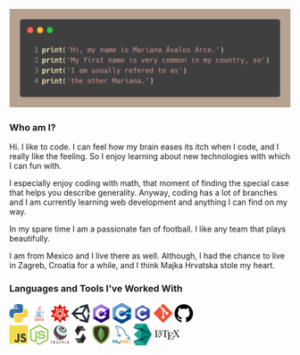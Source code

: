 ![alt text](https://github.com/the-other-mariana/the-other-mariana/blob/master/profile-name-exp.png?raw=true) <br />


### Who am I?

Hi. I like to code. I can feel how my brain eases its itch when I code, and I really like the feeling. So I enjoy learning about new technologies with which I can fun with. <br />

I especially enjoy coding with math, that moment of finding the special case that helps you describe generality. Anyway, coding has a lot of branches and I am currently learning web development and anything I can find on my way.<br />

In my spare time I am a passionate fan of football. I like any team that plays beautifully. <br />

I am from Mexico and I live there as well. Although, I had the chance to live in Zagreb, Croatia for a while, and I think Majka Hrvatska stole my heart.<br />

### Languages and Tools I've Worked With

<img align="center" alt="icon" width="33px" src="https://github.com/the-other-mariana/the-other-mariana/blob/master/images/py-logo.png" />
<img align="center" alt="icon" width="33px" src="https://github.com/the-other-mariana/the-other-mariana/blob/master/images/java-logo.png" />
<img align="center" alt="icon" width="33px" src="https://github.com/the-other-mariana/the-other-mariana/blob/master/images/mathem-logo.png" />
<img align="center" alt="icon" width="33px" src="https://github.com/the-other-mariana/the-other-mariana/blob/master/images/u-logo.png" />
<img align="center" alt="icon" width="33px" src="https://github.com/the-other-mariana/the-other-mariana/blob/master/images/cs-logo.png" />
<img align="center" alt="icon" width="33px" src="https://github.com/the-other-mariana/the-other-mariana/blob/master/images/cpp-logo.png" />
<img align="center" alt="icon" width="33px" src="https://github.com/the-other-mariana/the-other-mariana/blob/master/images/c-logo.png" />
<img align="center" alt="icon" width="33px" src="https://github.com/the-other-mariana/the-other-mariana/blob/master/images/git-logo.png" />
<img align="center" alt="icon" width="33px" src="https://github.com/the-other-mariana/the-other-mariana/blob/master/images/gh-logo.png" />
<br />
<img align="center" alt="icon" width="33px" src="https://github.com/the-other-mariana/the-other-mariana/blob/master/images/js-logo.png" />
<img align="center" alt="icon" width="33px" src="https://github.com/the-other-mariana/the-other-mariana/blob/master/images/node-logo.png" />
<img align="center" alt="icon" width="33px" src="https://github.com/the-other-mariana/the-other-mariana/blob/master/images/truffle-logo.png" />
<img align="center" alt="icon" width="33px" src="https://github.com/the-other-mariana/the-other-mariana/blob/master/images/sol-logo.png" />
<img align="center" alt="icon" width="33px" src="https://github.com/the-other-mariana/the-other-mariana/blob/master/images/mongoDB-logo.png" />
<img align="center" alt="icon" width="33px" src="https://github.com/the-other-mariana/the-other-mariana/blob/master/images/mysql-logo.png" />
<img align="center" alt="icon" width="33px" src="https://github.com/the-other-mariana/the-other-mariana/blob/master/images/maxscript-logo.png" />
<img align="center" alt="icon" height="20px" src="https://github.com/the-other-mariana/the-other-mariana/blob/master/images/latex-logo.png" />